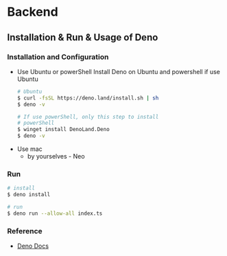 # Backend

## Installation & Run & Usage of Deno

### Installation and Configuration
- Use Ubuntu or powerShell
  Install Deno on Ubuntu and powershell if use Ubuntu
    ```bash
    # Ubuntu
    $ curl -fsSL https://deno.land/install.sh | sh
    $ deno -v

    # If use powerShell, only this step to install
    # powerShell
    $ winget install DenoLand.Deno
    $ deno -v
    ```
- Use mac
  - by yourselves - Neo

### Run
```bash
# install
$ deno install

# run 
$ deno run --allow-all index.ts
```

### Reference

- [Deno Docs](https://docs.deno.com/)
